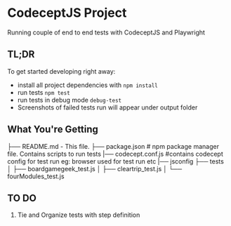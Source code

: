 # CodeceptJS Project

Running couple of end to end tests with CodeceptJS and Playwright

## TL;DR

To get started developing right away:

- install all project dependencies with `npm install`
- run tests `npm test`
- run tests in debug mode `debug-test`
- Screenshots of failed tests run will appear under output folder

## What You're Getting

├── README.md - This file.
├── package.json # npm package manager file. Contains scripts to run tests
|── codecept.conf.js #contains codecept config for test run eg: browser used for test run etc
|── jsconfig 
├── tests
│   ├── boardgamegeek_test.js
│   ├── cleartrip_test.js
│   └── fourModules_test.js



## TO DO
1. Tie and Organize tests with step definition